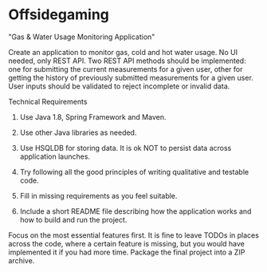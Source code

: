 # Offsidegaming
"Gas &amp; Water Usage Monitoring Application"


Create an application to monitor gas, cold and hot water usage. No UI needed, only REST API. Two REST API methods should be implemented: one for submitting the current measurements for a given user, other for getting the history of previously submitted measurements for a given user. User inputs should be validated to reject incomplete or invalid data.

Technical Requirements

1. Use Java 1.8, Spring Framework and Maven.

2. Use other Java libraries as needed.

3. Use HSQLDB for storing data. It is ok NOT to persist data across application launches.

4. Try following all the good principles of writing qualitative and testable code.

5. Fill in missing requirements as you feel suitable.

6. Include a short README file describing how the application works and how to build and run the project.

Focus on the most essential features first. It is fine to leave TODOs in places across the code, 
where a certain feature is missing, but you would have implemented it 
if you had more time. Package the final project into a ZIP archive.
